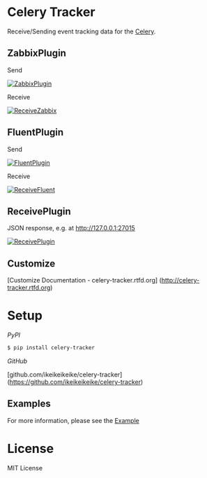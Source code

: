 
Celery Tracker
=================

Receive/Sending event tracking data for the [Celery](http://celeryproject.org/).


ZabbixPlugin
--------------

Send

[![ZabbixPlugin](http://dl.dropbox.com/u/6574724/Screenshots/xna0.png)](http://dl.dropbox.com/u/6574724/Screenshots/xna0.png)

Receive

[![ReceiveZabbix](http://dl.dropbox.com/u/6574724/Screenshots/b~o_.png)](http://dl.dropbox.com/u/6574724/Screenshots/b~o_.png)


FluentPlugin
---------------

Send

[![FluentPlugin](http://dl.dropbox.com/u/6574724/Screenshots/r~_z.png)](http://dl.dropbox.com/u/6574724/Screenshots/r~_z.png)

Receive

[![ReceiveFluent](http://dl.dropbox.com/u/6574724/Screenshots/cxws.png)](http://dl.dropbox.com/u/6574724/Screenshots/cxws.png)



ReceivePlugin
---------------

JSON response, e.g. at http://127.0.0.1:27015

[![ReceivePlugin](http://dl.dropbox.com/u/6574724/Screenshots/4mb9.png)](http://dl.dropbox.com/u/6574724/Screenshots/4mb9.png)


Customize
---------------

[Customize Documentation - celery-tracker.rtfd.org] (http://celery-tracker.rtfd.org)


Setup
=====

*PyPI*

```bash
$ pip install celery-tracker
```

*GitHub*

[github.com/ikeikeikeike/celery-tracker] (https://github.com/ikeikeikeike/celery-tracker)



Examples
---------------

For more information, please see the [Example](https://github.com/ikeikeikeike/celery-tracker/tree/master/examples)



License
=========
MIT License
